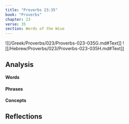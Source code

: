 ```yaml
---
title: "Proverbs 23:35"
book: "Proverbs"
chapter: 23
verse: 35
section: Words of the Wise
---
```

![[/Greek/Proverbs/023/Proverbs-023-035G.md#Text]]
![[/Hebrew/Proverbs/023/Proverbs-023-035H.md#Text]]

## Analysis

#### Words

#### Phrases

#### Concepts

## Reflections
